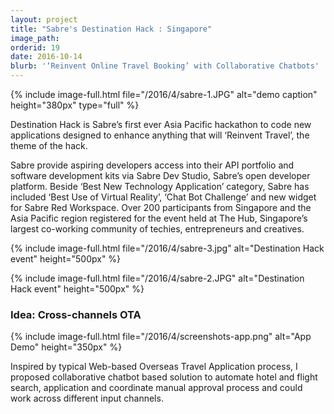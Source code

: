 ```yaml
---
layout: project
title: "Sabre's Destination Hack : Singapore"
image_path: 
orderid: 19
date: 2016-10-14
blurb: '‘Reinvent Online Travel Booking’ with Collaborative Chatbots'
---
```

{% include image-full.html file="/2016/4/sabre-1.JPG" alt="demo caption" height="380px" type="full" %}
<p class='sublead'>Destination Hack is Sabre’s first ever Asia Pacific hackathon to code new applications designed to enhance anything that will ‘Reinvent Travel’, the theme of the hack.</p>

Sabre provide aspiring developers access into their API portfolio and software development kits via Sabre Dev Studio, Sabre’s open developer platform. Beside ‘Best New Technology Application’ category, Sabre has included ‘Best Use of Virtual Reality’, ‘Chat Bot Challenge’ and new widget for Sabre Red Workspace. Over 200 participants from Singapore and the Asia Pacific region registered for the event held at The Hub, Singapore’s largest co-working community of techies, entrepreneurs and creatives.  
<!--more-->
{% include image-full.html file="/2016/4/sabre-3.jpg" alt="Destination Hack event" height="500px" %}

{% include image-full.html file="/2016/4/sabre-2.JPG" alt="Destination Hack event" height="500px" %}

### Idea: Cross-channels OTA
{% include image-full.html file="/2016/4/screenshots-app.png" alt="App Demo" height="350px" %}

Inspired by typical Web-based Overseas Travel Application process, I proposed collaborative chatbot based solution to automate hotel and flight search, application and coordinate manual approval process and could work across different input channels. 

 

 




